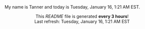 My name is Tanner and today is Tuesday, January 16, 1:21 AM EST.

<p align="center">This <i>README</i> file is generated <b>every 3 hours</b>!</br>Last refresh: Tuesday, January 16, 1:21 AM EST<br /></p>
